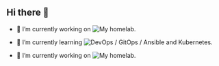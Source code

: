 ## Hi there 👋

- 🔭 I’m currently working on ![My homelab](https://github.com/rtdevx/homelab/tree/main?tab=readme-ov-file#homelab-configuration).
- 🌱 I’m currently learning ![DevOps / GitOps / Ansible and Kubernetes](https://github.com/rtdevx/homelab/tree/main/ansible/site#readme).

- 🔭 I’m currently working on ![My homelab](../homelab/tree/main?tab=readme-ov-file#homelab-configuration).

<!--
**rtdevx/rtdevx** is a ✨ _special_ ✨ repository because its `README.md` (this file) appears on your GitHub profile.

Here are some ideas to get you started:

- 🔭 I’m currently working on ...
- 🌱 I’m currently learning ...
- 👯 I’m looking to collaborate on ...
- 🤔 I’m looking for help with ...
- 💬 Ask me about ...
- 📫 How to reach me: ...
- 😄 Pronouns: ...
- ⚡ Fun fact: ...
-->
